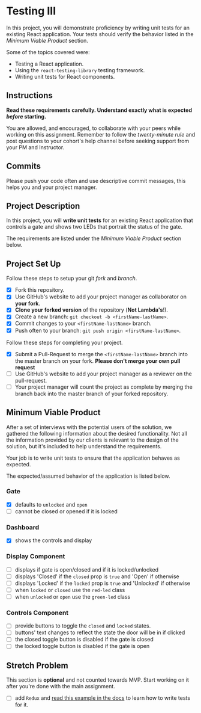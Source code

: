 # Testing III

In this project, you will demonstrate proficiency by writing unit tests for an existing React application. Your tests should verify the behavior listed in the _Minimum Viable Product_ section.

Some of the topics covered were:

- Testing a React application.
- Using the `react-testing-library` testing framework.
- Writing unit tests for React components.

## Instructions

**Read these requirements carefully. Understand exactly what is expected _before_ starting.**

You are allowed, and encouraged, to collaborate with your peers while working on this assignment. Remember to follow the _twenty-minute rule_ and post questions to your cohort's help channel before seeking support from your PM and Instructor.

## Commits

Please push your code often and use descriptive commit messages, this helps you and your project manager.

## Project Description

In this project, you will **write unit tests** for an existing React application that controls a gate and shows two LEDs that portrait the status of the gate.

The requirements are listed under the _Minimum Viable Product_ section below.

## Project Set Up

Follow these steps to setup your git _fork_ and _branch_.

- [x] Fork this repository.
- [x] Use GitHub's website to add your project manager as collaborator on **your fork**.
- [x] **Clone your forked version** of the repository (**Not Lambda's**!).
- [x] Create a new branch: `git checkout -b <firstName-lastName>`.
- [x] Commit changes to your `<firstName-lastName>` branch.
- [x] Push often to your branch: `git push origin <firstName-lastName>`.

Follow these steps for completing your project.

- [x] Submit a Pull-Request to merge the `<firstName-lastName>` branch into the master branch on your fork. **Please don't merge your own pull request**
- [ ] Use GitHub's website to add your project manager as a reviewer on the pull-request.
- [ ] Your project manager will count the project as complete by merging the branch back into the master branch of your forked repository.

## Minimum Viable Product

After a set of interviews with the potential users of the solution, we gathered the following information about the desired functionality. Not all the information provided by our clients is relevant to the design of the solution, but it's included to help understand the requirements.

Your job is to write unit tests to ensure that the application behaves as expected.

The expected/assumed behavior of the application is listed below.

### Gate

- [x] defaults to `unlocked` and `open`
- [ ] cannot be closed or opened if it is locked

### Dashboard

- [x] shows the controls and display

### Display Component

- [ ] displays if gate is open/closed and if it is locked/unlocked
- [ ] displays 'Closed' if the `closed` prop is `true` and 'Open' if otherwise
- [ ] displays 'Locked' if the `locked` prop is `true` and 'Unlocked' if otherwise
- [ ] when `locked` or `closed` use the `red-led` class
- [ ] when `unlocked` or `open` use the `green-led` class

### Controls Component

- [ ] provide buttons to toggle the `closed` and `locked` states.
- [ ] buttons' text changes to reflect the state the door will be in if clicked
- [ ] the closed toggle button is disabled if the gate is closed
- [ ] the locked toggle button is disabled if the gate is open

## Stretch Problem

This section is **optional** and not counted towards MVP. Start working on it after you're done with the main assignment.

- [ ] add `Redux` and [read this example in the docs](https://testing-library.com/docs/example-react-redux) to learn how to write tests for it.
